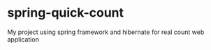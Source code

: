 # spring-quick-count
My project using spring framework and hibernate for real count web application
